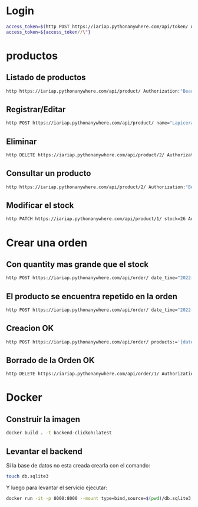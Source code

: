 # Login

```bash
access_token=$(http POST https://iariap.pythonanywhere.com/api/token/ username=admin password=admin | jq '.access' -)
access_token=${access_token//\"}
```


# productos

## Listado de productos
```bash
http https://iariap.pythonanywhere.com/api/product/ Authorization:"Bearer ${access_token}"
```

## Registrar/Editar
```bash
http POST https://iariap.pythonanywhere.com/api/product/ name="Lapicera" price=200 stock=1 Authorization:"Bearer ${access_token}"
```

## Eliminar
```bash
http DELETE https://iariap.pythonanywhere.com/api/product/2/ Authorization:"Bearer ${access_token}"
```

## Consultar un producto
```bash
http https://iariap.pythonanywhere.com/api/product/2/ Authorization:"Bearer ${access_token}"
```

## Modificar el stock
```bash
http PATCH https://iariap.pythonanywhere.com/api/product/1/ stock=26 Authorization:"Bearer ${access_token}"
```

# Crear una orden
## Con quantity mas grande que el stock
```bash
http POST https://iariap.pythonanywhere.com/api/order/ date_time="2022-06-14" order_detail:='[{"product":{"id": 1}, "quantity":2}, {"product":{"id":2}, "quantity":2000}]' Authorization:"Bearer ${access_token}"
```

## El producto se encuentra repetido en la orden
```bash
http POST https://iariap.pythonanywhere.com/api/order/ date_time="2022-06-14" order_detail:='[{"product":{"id": 1}, "quantity":2}, {"product":{"id":1}, "quantity":2}]' Authorization:"Bearer ${access_token}"
```

## Creacion OK
```bash
http POST https://iariap.pythonanywhere.com/api/order/ products:='{date_time:"2022-06-14", order_detail:[{"product_id":1, "quantity":2}, {"product_id":2, "quantity":2}]}' Authorization:"Bearer ${access_token}"
```

## Borrado de la Orden OK
```bash
http DELETE https://iariap.pythonanywhere.com/api/order/1/ Authorization:"Bearer ${access_token}"
```

# Docker
## Construir la imagen
```bash
docker build . -t backend-clickoh:latest
```
## Levantar el backend

Si la base de datos no esta creada crearla con el comando:
 ```bash
 touch db.sqlite3
```
Y luego para levantar el servicio ejecutar:

```bash
docker run -it -p 8000:8000 --mount type=bind,source=$(pwd)/db.sqlite3,target=/code/db.sqlite3 backend-clickoh:latest 
```